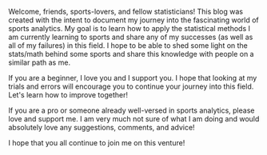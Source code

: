 Welcome, friends, sports-lovers, and fellow statisticians! This blog was created with the intent to document my journey into the fascinating world of sports analytics. My goal is to learn how to apply the statistical methods I am currently learning to sports and share any of my successes (as well as all of my failures) in this field. I hope to be able to shed some light on the stats/math behind some sports and share this knowledge with people on a similar path as me. 

If you are a beginner, I love you and I support you. I hope that looking at my trials and errors will encourage you to continue your journey into this field. Let's learn how to improve together!

If you are a pro or someone already well-versed in sports analytics, please love and support me. I am very much not sure of what I am doing and would absolutely love any suggestions, comments, and advice!

I hope that you all continue to join me on this venture!

